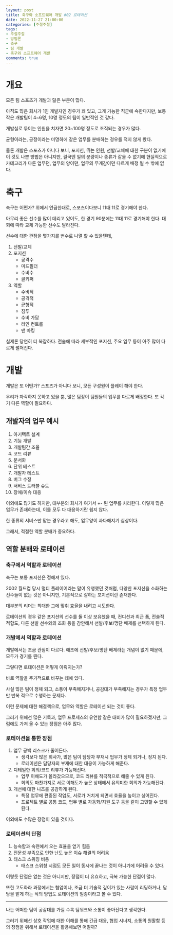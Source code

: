 ```yaml
---
layout: post
title: 축구와 소프트웨어 개발 #02 로테이션
date: 2022-11-27 21:00:00
categories: [주절주절]
tags: 
- 주절주절
- 방법론
- 축구
- 팀 개발
- 축구와 소프트웨어 개발
comments: true
---
```


# 개요

모든 팀 스포츠가 개발과 닮은 부분이 많다.

아직도 많은 회사가 1인 개발자인 경우가 꽤 있고, 그게 가능한 직군에 속한다지만, 보통 작은 개발팀이 4~6명, 10명 정도의 팀이 일반적인 것 같다.

개발실로 묶이는 인원을 치자면 20~100명 정도로 조직되는 경우가 많다.

균형이라는, 공정이라는 미명하에 같은 업무를 분배하는 경우를 적지 않게 봤다.

물론 개발은 스포츠가 아니다 보니, 포지션, 뛰는 인원, 선발/교체에 대한 구분이 없기에 이 것도 나쁜 방법은 아니지만, 결국엔 일의 분량이나 종류가 같을 수 없기에 현실적으로 카테고리가 다른 업무던, 업무의 양이던, 업무의 무게감이던 다르게 배정 될 수 밖에 없다.

# 축구

축구는 어떤가? 위에서 언급한대로, 스포츠이다보니 11대 11로 경기해야 한다.

아무리 좋은 선수를 많이 데리고 있어도, 한 경기 90분에는 11대 11로 경기해야 한다. 대회에 따라 교체 가능한 선수도 달라진다.

선수에 대한 관점을 몇가지를 변수로 나열 할 수 있을텐데, 

1. 선발/교체
2. 포지션
    - 공격수
    - 미드필더
    - 수비수
    - 골키퍼
3. 역할
    - 수비적
    - 공격적
    - 균형적
    - 침투
    - 수비 가담
    - 라인 컨트롤
    - 맨 마킹

실제론 당연히 더 복잡하다. 전술에 따라 세부적인 포지션, 주요 임무 등이 아주 많이 다르게 펼쳐진다.

# 개발

개발은 또 어떤가? 스포츠가 아니다 보니, 모든 구성원이 플레이 해야 한다.

우리가 자각하지 못하고 있을 뿐, 많은 팀장이 팀원들의 업무를 다르게 배정한다. 또 각기 다른 역할이 필요하다.

## 개발자의 업무 예시

1. 아키텍트 설계
2. 기능 개발
3. 개발팀간 조율
4. 코드 리뷰
5. 문서화
6. 단위 테스트
7. 개발자 테스트
8. 버그 수정
9. 서비스 트러블 슈트
10. 장애/이슈 대응

이외에도 많기도 하지만, 대부분의 회사가 여기서 +- 된 업무를 처리한다. 이렇게 많은 업무가 존재하는데, 이를 모두 다 대응하기란 쉽지 않다.

한 종류의 서비스만 맡는 경우라고 해도, 업무양이 과다해지기 십상이다.

그래서, 적절한 역할 분배가 중요하다.

## 역할 분배와 로테이션

### 축구에서 역할과 로테이션

축구는 보통 포지션은 정해져 있다.

2002 월드컵 당시 멀티 플레이어라는 말이 유행했던 것처럼, 다양한 포지션을 소화하는 선수들이 없는 것은 아니지만, 기본적으로 잘하는 포지션이란 존재한다.

대부분의 리더는 최대한 그에 맞춰 효율을 내려고 시도한다.

로테이션의 경우 같은 포지션의 선수를 둘 이상 보유했을 때, 컨디션과 최근 폼, 전술적 적합도, 다른 선발 선수와의 조화 등을 감안해서 선발/후보/명단 배제를 선택하게 된다.

### 개발에서 역할과 로테이션

개발에서는 조금 관점이 다르다. 애초에 선발/후보/명단 배제라는 개념이 없기 때문에, 모두가 경기를 뛴다.

그렇다면 로테이션은 어떻게 이뤄지는가?

바로 역할을 주기적으로 바꾸는 데에 있다.

사실 많은 팀이 정체 되고, 소통이 부족해지거나, 공감대가 부족해지는 경우가 특정 업무만 반복 적으로 수행하는 문제다.

이런 문제에 대한 해결책으로, 업무와 역할은 로테이션 되는 것이 좋다.

그러기 위해선 많은 기록과, 업무 프로세스의 유연함 같은 대비가 많이 필요하겠지만, 그럼에도 가져 올 수 있는 장점은 아주 많다.

### 로테이션을 통한 장점

1. 업무 공백 리스크가 줄어든다.
    - 생각보다 많은 회사가, 많은 팀이 담당자 부재시 업무가 정체 되거나, 정지 된다.
    - 로테이션은 담당자의 부재에 대한 대응이 가능하게 해준다.
2. 디테일한 회의/코드 리뷰가 가능해진다.
    - 업무 이해도가 올라갔으므로, 코드 리뷰를 적극적으로 해줄 수 있게 된다.
    - 회의도 마찬가지로 서로 이해도가 높은 상태에서 유의미한 회의가 가능해진다.
3. 개선에 대한 니즈를 공감하게 된다.
    - 특정 업무에 편중된 작업도, 서로가 거치게 되면서 효율을 높이고 싶어진다.
    - 프로젝트 별로 공통 코드, 업무 별로 자동화/지원 도구 등을 같이 고민할 수 있게 된다.

이외에도 수많은 장점이 있을 것이다.

### 로테이션의 단점

1. 능숙함과 숙련에서 오는 효율을 얻기 힘듬
2. 전문성 부족으로 인한 난도 높은 이슈 해결의 어려움
3. 태스크 스위칭 비용
    - 태스크 스위칭 시점도 모든 일이 동시에 끝나는 것이 아니기에 어려울 수 있다.

이렇듯 단점은 없는 것은 아니지만, 장점이 더 유효하고, 극복 가능한 단점이 많다.

또한 고도화라 과정에서는 협업이나, 조금 더 기술적 깊이가 있는 사람이 리딩하거나, 담당을 맡게 하는 식의 방법도 로테이션의 일종이라고 볼 수 있다.

---

나는 어떠한 팀이 공감대를 가질 수록 팀워크와 소통이 좋아진다고 생각한다.

그러기 위해선 상호 작업에 대한 이해를 통해 긴급 대응, 협업 시너지, 소통의 원활함 등의 장점을 위해서 로테이션을 활용해보면 어떨까?